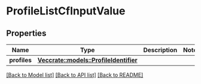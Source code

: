 # ProfileListCfInputValue

## Properties

Name | Type | Description | Notes
------------ | ------------- | ------------- | -------------
**profiles** | [**Vec<crate::models::ProfileIdentifier>**](ProfileIdentifier.md) |  | 

[[Back to Model list]](../README.md#documentation-for-models) [[Back to API list]](../README.md#documentation-for-api-endpoints) [[Back to README]](../README.md)


